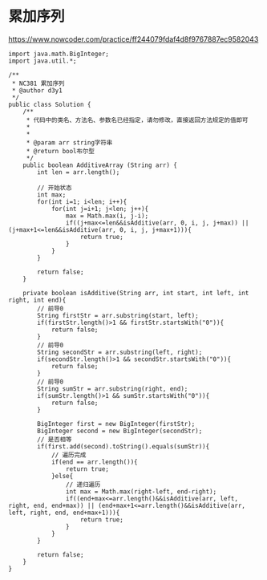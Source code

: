 # 累加序列
https://www.nowcoder.com/practice/ff244079fdaf4d8f9767887ec9582043

    import java.math.BigInteger;
    import java.util.*;
    
    /**
     * NC381 累加序列
     * @author d3y1
     */
    public class Solution {
        /**
         * 代码中的类名、方法名、参数名已经指定，请勿修改，直接返回方法规定的值即可
         *
         *
         * @param arr string字符串 
         * @return bool布尔型
         */
        public boolean AdditiveArray (String arr) {
            int len = arr.length();
    
            // 开始状态
            int max;
            for(int i=1; i<len; i++){
                for(int j=i+1; j<len; j++){
                    max = Math.max(i, j-i);
                    if((j+max<=len&&isAdditive(arr, 0, i, j, j+max)) || (j+max+1<=len&&isAdditive(arr, 0, i, j, j+max+1))){
                        return true;
                    }
                }
            }
    
            return false;
        }
    
        private boolean isAdditive(String arr, int start, int left, int right, int end){
            // 前导0
            String firstStr = arr.substring(start, left);
            if(firstStr.length()>1 && firstStr.startsWith("0")){
                return false;
            }
            // 前导0
            String secondStr = arr.substring(left, right);
            if(secondStr.length()>1 && secondStr.startsWith("0")){
                return false;
            }
            // 前导0
            String sumStr = arr.substring(right, end);
            if(sumStr.length()>1 && sumStr.startsWith("0")){
                return false;
            }
    
            BigInteger first = new BigInteger(firstStr);
            BigInteger second = new BigInteger(secondStr);
            // 是否相等
            if(first.add(second).toString().equals(sumStr)){
                // 遍历完成
                if(end == arr.length()){
                    return true;
                }else{
                    // 递归遍历
                    int max = Math.max(right-left, end-right);
                    if((end+max<=arr.length()&&isAdditive(arr, left, right, end, end+max)) || (end+max+1<=arr.length()&&isAdditive(arr, left, right, end, end+max+1))){
                        return true;
                    }
                }
            }
    
            return false;
        }
    }
    

